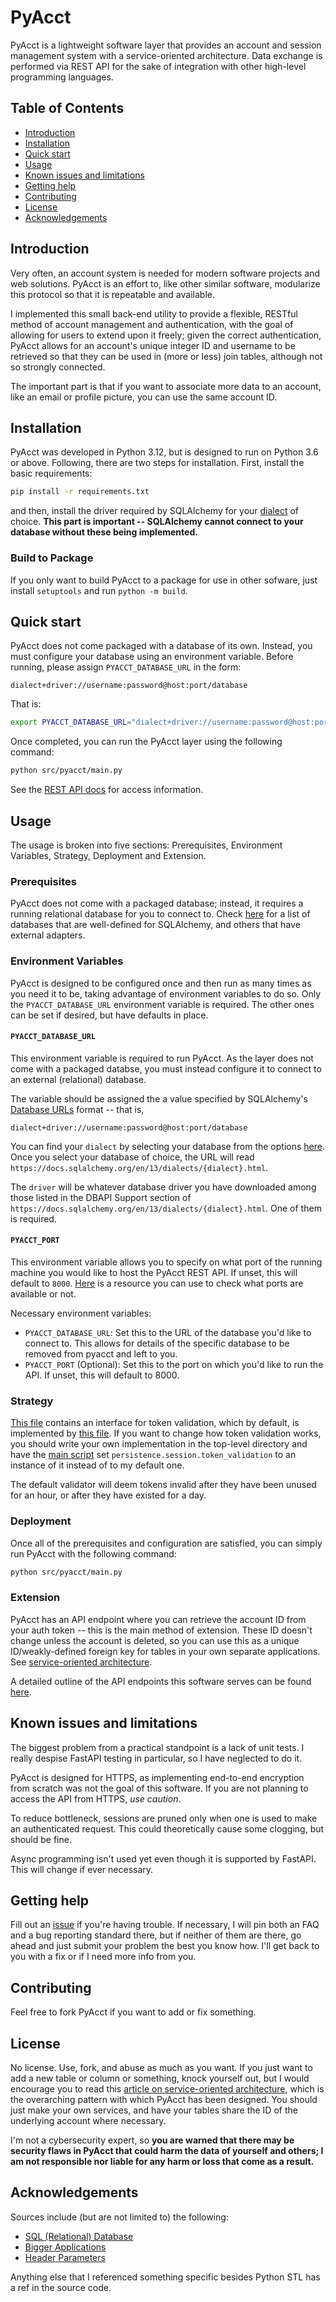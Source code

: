 # PyAcct

PyAcct is a lightweight software layer that provides an account and session management system with a service-oriented architecture. Data exchange is performed via REST API for the sake of integration with other high-level programming languages.

## Table of Contents

* [Introduction](https://github.com/mwhicks-dev/pyacct/?tab=readme-ov-file#introduction)
* [Installation](https://github.com/mwhicks-dev/pyacct/?tab=readme-ov-file#installation)
* [Quick start](https://github.com/mwhicks-dev/pyacct/?tab=readme-ov-file#quick-start)
* [Usage](https://github.com/mwhicks-dev/pyacct/?tab=readme-ov-file#usage)
* [Known issues and limitations](https://github.com/mwhicks-dev/pyacct/?tab=readme-ov-file#known-issues-and-limitations)
* [Getting help](https://github.com/mwhicks-dev/pyacct/?tab=readme-ov-file#getting-help)
* [Contributing](https://github.com/mwhicks-dev/pyacct/tree/dev?tab=readme-ov-file#contributing)
* [License](https://github.com/mwhicks-dev/pyacct/?tab=readme-ov-file#license)
* [Acknowledgements](https://github.com/mwhicks-dev/pyacct/?tab=readme-ov-file#acknowledgements)

## Introduction

Very often, an account system is needed for modern software projects and web solutions. PyAcct is an effort to, like other similar software, modularize this protocol so that it is repeatable and available. 

I implemented this small back-end utility to provide a flexible, RESTful method of account management and authentication, with the goal of allowing for users to extend upon it freely; given the correct authentication, PyAcct allows for an account's unique integer ID and username to be retrieved so that they can be used in (more or less) join tables, although not so strongly connected. 

The important part is that if you want to associate more data to an account, like an email or profile picture, you can use the same account ID.

## Installation

PyAcct was developed in Python 3.12, but is designed to run on Python 3.6 or above. Following, there are two steps for installation. First, install the basic requirements:

```bash
pip install -r requirements.txt
```

and then, install the driver required by SQLAlchemy for your [dialect](https://docs.sqlalchemy.org/en/13/dialects/) of choice. **This part is important -- SQLAlchemy cannot connect to your database without these being implemented.**

### Build to Package

If you only want to build PyAcct to a package for use in other sofware, just install `setuptools` and run `python -m build`.

## Quick start

PyAcct does not come packaged with a database of its own. Instead, you must configure your database using an environment variable. Before running, please assign `PYACCT_DATABASE_URL` in the form:

```
dialect+driver://username:password@host:port/database
```

That is:

```bash
export PYACCT_DATABASE_URL="dialect+driver://username:password@host:port/database"
```

Once completed, you can run the PyAcct layer using the following command:

```bash
python src/pyacct/main.py
```

See the [REST API docs](https://github.com/mwhicks-dev/pyacct/wiki/PyAcct-API-v1) for access information.

## Usage

The usage is broken into five sections: Prerequisites, Environment Variables, Strategy, Deployment and Extension.

### Prerequisites

PyAcct does not come with a packaged database; instead, it requires a running relational database for you to connect to. Check [here](https://docs.sqlalchemy.org/en/13/dialects/#included-dialects) for a list of databases that are well-defined for SQLAlchemy, and others that have external adapters.

### Environment Variables

PyAcct is designed to be configured once and then run as many times as you need it to be, taking advantage of environment variables to do so. Only the `PYACCT_DATABASE_URL` environment variable is required. The other ones can be set if desired, but have defaults in place.

#### `PYACCT_DATABASE_URL`

This environment variable is required to run PyAcct. As the layer does not come with a packaged databse, you must instead configure it to connect to an external (relational) database.

The variable should be assigned the a value specified by SQLAlchemy's [Database URLs](https://docs.sqlalchemy.org/en/20/core/engines.html#database-urls) format -- that is, 

```
dialect+driver://username:password@host:port/database
```

You can find your `dialect` by selecting your database from the options [here](https://docs.sqlalchemy.org/en/13/dialects/). Once you select your database of choice, the URL will read `https://docs.sqlalchemy.org/en/13/dialects/{dialect}.html`.

The `driver` will be whatever database driver you have downloaded among those listed in the DBAPI Support section of `https://docs.sqlalchemy.org/en/13/dialects/{dialect}.html`. One of them is required.

#### `PYACCT_PORT`

This environment variable allows you to specify on what port of the running machine you would like to host the PyAcct REST API. If unset, this will default to `8000`. [Here](https://www.iana.org/assignments/service-names-port-numbers/service-names-port-numbers.xhtml) is a resource you can use to check what ports are available or not.

Necessary environment variables:
* `PYACCT_DATABASE_URL`: Set this to the URL of the database you'd like to connect to. This allows for details of the specific database to be removed from pyacct and left to you.
* `PYACCT_PORT` (Optional): Set this to the port on which you'd like to run the API. If unset, this will default to 8000.

### Strategy

[This file](https://github.com/mwhicks-dev/pyacct/blob/main/util/token_validation.py) contains an interface for token validation, which by default, is implemented by [this file](https://github.com/mwhicks-dev/pyacct/blob/main/pyacct_token_validator.py). If you want to change how token validation works, you should write your own implementation in the top-level directory and have the [main script](https://github.com/mwhicks-dev/pyacct/blob/main/main.py) set `persistence.session.token_validation` to an instance of it instead of to my default one.

The default validator will deem tokens invalid after they have been unused for an hour, or after they have existed for a day.

### Deployment

Once all of the prerequisites and configuration are satisfied, you can simply run PyAcct with the following command:

```bash
python src/pyacct/main.py
```

### Extension

PyAcct has an API endpoint where you can retrieve the account ID from your auth token -- this is the main method of extension. These ID doesn't change unless the account is deleted, so you can use this as a unique ID/weakly-defined foreign key for tables in your own separate applications. See [service-oriented architecture](https://aws.amazon.com/what-is/service-oriented-architecture/).

A detailed outline of the API endpoints this software serves can be found [here](https://github.com/mwhicks-dev/pyacct/wiki/PyAcct-API-v1).

## Known issues and limitations

The biggest problem from a practical standpoint is a lack of unit tests. I really despise FastAPI testing in particular, so I have neglected to do it.

PyAcct is designed for HTTPS, as implementing end-to-end encryption from scratch was not the goal of this software. If you are not planning to access the API from HTTPS, *use caution*.

To reduce bottleneck, sessions are pruned only when one is used to make an authenticated request. This could theoretically cause some clogging, but should be fine.

Async programming isn't used yet even though it is supported by FastAPI. This will change if ever necessary.

## Getting help

Fill out an [issue](https://github.com/mwhicks-dev/pyacct/issues) if you're having trouble. If necessary, I will pin both an FAQ and a bug reporting standard there, but if neither of them are there, go ahead and just submit your problem the best you know how. I'll get back to you with a fix or if I need more info from you.

## Contributing

Feel free to fork PyAcct if you want to add or fix something.

## License

No license. Use, fork, and abuse as much as you want. If you just want to add a new table or column or something, knock yourself out, but I would encourage you to read this [article on service-oriented architecture](https://aws.amazon.com/what-is/service-oriented-architecture/), which is the overarching pattern with which PyAcct has been designed. You should just make your own services, and have your tables share the ID of the underlying account where necessary.

I'm not a cybersecurity expert, so **you are warned that there may be security flaws in PyAcct that could harm the data of yourself and others; I am not responsible nor liable for any harm or loss that come as a result.**

## Acknowledgements

Sources include (but are not limited to) the following:
* [SQL (Relational) Database](https://fastapi.tiangolo.com/tutorial/sql-databases/)
* [Bigger Applications](https://fastapi.tiangolo.com/tutorial/bigger-applications/)
* [Header Parameters](https://fastapi.tiangolo.com/tutorial/header-params/)

Anything else that I referenced something specific besides Python STL has a ref in the source code.
